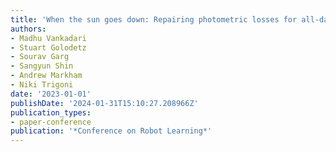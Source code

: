 ```yaml
---
title: 'When the sun goes down: Repairing photometric losses for all-day depth estimation'
authors:
- Madhu Vankadari
- Stuart Golodetz
- Sourav Garg
- Sangyun Shin
- Andrew Markham
- Niki Trigoni
date: '2023-01-01'
publishDate: '2024-01-31T15:10:27.208966Z'
publication_types:
- paper-conference
publication: '*Conference on Robot Learning*'
---
```

